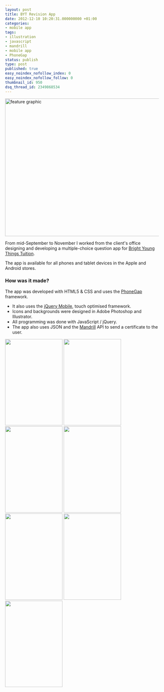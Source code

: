 ```yaml
---
layout: post
title: BYT Revision App
date: 2012-12-10 10:20:31.000000000 +01:00
categories:
- mobile app
tags:
- illustration
- javascript
- mandrill
- mobile app
- PhoneGap
status: publish
type: post
published: true
easy_noindex_nofollow_index: 0
easy_noindex_nofollow_follow: 0
thumbnail_id: 950
dsq_thread_id: 2349868534
---
```


<img src="{{ site.baseurl }}/static/img/2012/12/featureGraphic-4.jpg" alt="feature graphic" width="550" height="450" />

From mid-September to November I worked from the client's office designing and developing a multiple-choice question app for [Bright Young Things Tuition](http://www.brightyoungthingstuition.co.uk/).

The app is available for all phones and tablet devices in the Apple and Android stores.

### How was it made?

The app was developed with HTML5 &amp; CSS and uses the [PhoneGap](http://phonegap.com/) framework.

- It also uses the [jQuery Mobile](http://jquerymobile.com/), touch optimised framework.
- Icons and backgrounds were designed in Adobe Photoshop and Illustrator.
- All programming was done with JavaScript / jQuery.
- The app also uses JSON and the <a title="visit the Mandrill website" href="http://mandrill.com/" target="_blank">Mandrill</a> API to send a certificate to the user.


<!--<img src="{{ site.baseurl }}/static/img/2012/12/byt-app-container.png" alt="byt-app-container" width="300" height="500" class="size-full wp-image-955" />-->

<img src="{{ site.baseurl }}/static/img/2012/12/byt_slides_1.jpg" alt="" width="188" height="282" />

<img src="{{ site.baseurl }}/static/img/2012/12/byt_slides_2.jpg" alt="" width="188" height="282" />

<img src="{{ site.baseurl }}/static/img/2012/12/byt_slides_3.jpg" alt="" width="188" height="282" />

<img src="{{ site.baseurl }}/static/img/2012/12/byt_slides_4.jpg" alt="" width="188" height="282" />

<img src="{{ site.baseurl }}/static/img/2012/12/byt_slides_5.jpg" alt="" width="188" height="282" />

<img src="{{ site.baseurl }}/static/img/2012/12/byt_slides_6.jpg" alt="" width="188" height="282" />

<img src="{{ site.baseurl }}/static/img/2012/12/byt_slides_7.jpg" alt="" width="188" height="282" />

